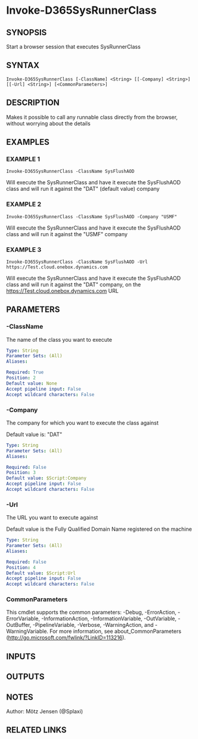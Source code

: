 ﻿---
external help file: d365fo.tools-help.xml
Module Name: d365fo.tools
online version:
schema: 2.0.0
---

# Invoke-D365SysRunnerClass

## SYNOPSIS
Start a browser session that executes SysRunnerClass

## SYNTAX

```
Invoke-D365SysRunnerClass [-ClassName] <String> [[-Company] <String>] [[-Url] <String>] [<CommonParameters>]
```

## DESCRIPTION
Makes it possible to call any runnable class directly from the browser, without worrying about the details

## EXAMPLES

### EXAMPLE 1
```
Invoke-D365SysRunnerClass -ClassName SysFlushAOD
```

Will execute the SysRunnerClass and have it execute the SysFlushAOD class and will run it against the "DAT" (default value) company

### EXAMPLE 2
```
Invoke-D365SysRunnerClass -ClassName SysFlushAOD -Company "USMF"
```

Will execute the SysRunnerClass and have it execute the SysFlushAOD class and will run it against the "USMF" company

### EXAMPLE 3
```
Invoke-D365SysRunnerClass -ClassName SysFlushAOD -Url https://Test.cloud.onebox.dynamics.com
```

Will execute the SysRunnerClass and have it execute the SysFlushAOD class and will run it against the "DAT" company, on the https://Test.cloud.onebox.dynamics.com URL

## PARAMETERS

### -ClassName
The name of the class you want to execute

```yaml
Type: String
Parameter Sets: (All)
Aliases:

Required: True
Position: 2
Default value: None
Accept pipeline input: False
Accept wildcard characters: False
```

### -Company
The company for which you want to execute the class against

Default value is: "DAT"

```yaml
Type: String
Parameter Sets: (All)
Aliases:

Required: False
Position: 3
Default value: $Script:Company
Accept pipeline input: False
Accept wildcard characters: False
```

### -Url
The URL you want to execute against

Default value is the Fully Qualified Domain Name registered on the machine

```yaml
Type: String
Parameter Sets: (All)
Aliases:

Required: False
Position: 4
Default value: $Script:Url
Accept pipeline input: False
Accept wildcard characters: False
```

### CommonParameters
This cmdlet supports the common parameters: -Debug, -ErrorAction, -ErrorVariable, -InformationAction, -InformationVariable, -OutVariable, -OutBuffer, -PipelineVariable, -Verbose, -WarningAction, and -WarningVariable.
For more information, see about_CommonParameters (http://go.microsoft.com/fwlink/?LinkID=113216).

## INPUTS

## OUTPUTS

## NOTES
Author: Mötz Jensen (@Splaxi)

## RELATED LINKS
